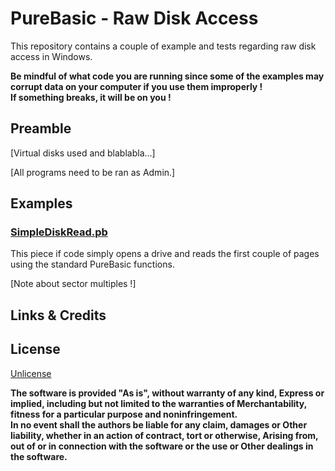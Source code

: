 # PureBasic - Raw Disk Access

This repository contains a couple of example and tests regarding raw disk access in Windows.

<b>Be mindful of what code you are running since some of the examples may corrupt data on your computer if you use them improperly !</b><br>
<b>If something breaks, it will be on you !</b>


## Preamble

[Virtual disks used and blablabla...]

[All programs need to be ran as Admin.]


## Examples

### [SimpleDiskRead.pb](SimpleDiskRead.pb)

This piece if code simply opens a drive and reads the first couple of pages using the standard PureBasic functions.

[Note about sector multiples !]


## Links & Credits



## License

[Unlicense](LICENSE)

<b>The software is provided "As is", without warranty of any kind,
Express or implied, including but not limited to the warranties of
Merchantability, fitness for a particular purpose and noninfringement.<br>
In no event shall the authors be liable for any claim, damages or
Other liability, whether in an action of contract, tort or otherwise,
Arising from, out of or in connection with the software or the use or
Other dealings in the software.</b>
